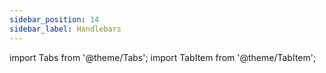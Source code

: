 ```yaml
---
sidebar_position: 14
sidebar_label: Handlebars
---
```


import Tabs from '@theme/Tabs';
import TabItem from '@theme/TabItem';
